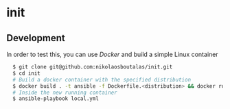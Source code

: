 # init

## Development

In order to test this, you can use *Docker* and build a simple Linux container

```bash
  $ git clone git@github.com:nikolaosboutalas/init.git
  $ cd init
  # Build a docker container with the specified distribution
  $ docker build . -t ansible -f Dockerfile.<distribution> && docker run --rm -it ansible
  # Inside the new running container
  $ ansible-playbook local.yml
```
